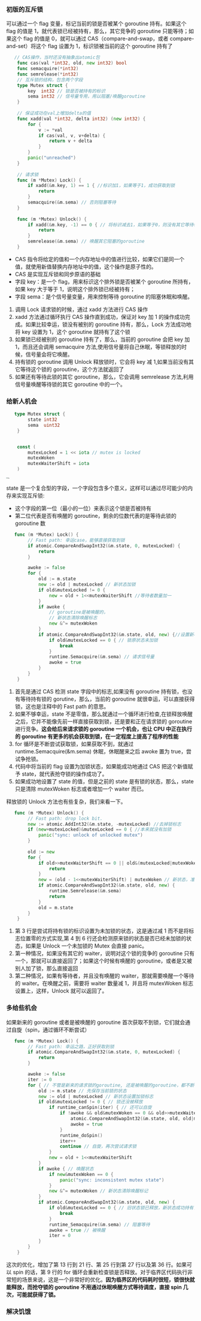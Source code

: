 ### 初版的互斥锁 ###

可以通过一个 flag 变量，标记当前的锁是否被某个 goroutine 持有。如果这个 flag 的值是 1，就代表锁已经被持有，那么，其它竞争的 goroutine 只能等待；如果这个 flag 的值是 0，就可以通过 CAS（compare-and-swap，或者 compare-and-set）将这个 flag 设置为 1，标识锁被当前的这个 goroutine 持有了

```go
   // CAS操作，当时还没有抽象出atomic包
    func cas(val *int32, old, new int32) bool
    func semacquire(*int32)
    func semrelease(*int32)
    // 互斥锁的结构，包含两个字段
    type Mutex struct {
        key  int32 // 锁是否被持有的标识
        sema int32 // 信号量专用，用以阻塞/唤醒goroutine
    }
    
    // 保证成功在val上增加delta的值
    func xadd(val *int32, delta int32) (new int32) {
        for {
            v := *val
            if cas(val, v, v+delta) {
                return v + delta
            }
        }
        panic("unreached")
    }
    
    // 请求锁
    func (m *Mutex) Lock() {
        if xadd(&m.key, 1) == 1 { //标识加1，如果等于1，成功获取到锁
            return
        }
        semacquire(&m.sema) // 否则阻塞等待
    }
    
    func (m *Mutex) Unlock() {
        if xadd(&m.key, -1) == 0 { // 将标识减去1，如果等于0，则没有其它等待者
            return
        }
        semrelease(&m.sema) // 唤醒其它阻塞的goroutine
    }    
```

* CAS 指令将给定的值和一个内存地址中的值进行比较，如果它们是同一个值，就使用新值替换内存地址中的值，这个操作是原子性的。
* CAS 是实现互斥锁和同步原语的基础
* 字段 key：是一个 flag，用来标识这个排外锁是否被某个 goroutine 所持有，如果 key 大于等于 1，说明这个排外锁已经被持有；
* 字段 sema：是个信号量变量，用来控制等待 goroutine 的阻塞休眠和唤醒。

1. 调用 Lock 请求锁的时候，通过 xadd 方法进行 CAS 操作
2. xadd 方法通过循环执行 CAS 操作直到成功，保证对 key 加 1 的操作成功完成。如果比较幸运，锁没有被别的 goroutine 持有，那么，Lock 方法成功地将 key 设置为 1，这个 goroutine 就持有了这个锁
3. 如果锁已经被别的 goroutine 持有了，那么，当前的 goroutine 会把 key 加 1，而且还会调用 semacquire 方法,使用信号量将自己休眠，等锁释放的时候，信号量会将它唤醒。
4. 持有锁的 goroutine 调用 Unlock 释放锁时，它会将 key 减 1,如果当前没有其它等待这个锁的 goroutine，这个方法就返回了
5. 如果还有等待此锁的其它 goroutine，那么，它会调用 semrelease 方法,利用信号量唤醒等待锁的其它 goroutine 中的一个。

### 给新人机会 ###

```go
   type Mutex struct {
        state int32
        sema  uint32
    }


    const (
        mutexLocked = 1 << iota // mutex is locked
        mutexWoken
        mutexWaiterShift = iota
    )
```

<img src="../images/4c4a3dd2310059821f41af7b84925615.jpg" alt="img" style="zoom:20%;" />

state 是一个复合型的字段，一个字段包含多个意义，这样可以通过尽可能少的内存来实现互斥锁:

* 这个字段的第一位（最小的一位）来表示这个锁是否被持有
* 第二位代表是否有唤醒的 goroutine，剩余的位数代表的是等待此锁的 goroutine 数

```go
   func (m *Mutex) Lock() {
        // Fast path: 幸运case，能够直接获取到锁
        if atomic.CompareAndSwapInt32(&m.state, 0, mutexLocked) {
            return
        }

        awoke := false
        for {
            old := m.state
            new := old | mutexLocked // 新状态加锁
            if old&mutexLocked != 0 {
                new = old + 1<<mutexWaiterShift //等待者数量加一
            }
            if awoke {
                // goroutine是被唤醒的，
                // 新状态清除唤醒标志
                new &^= mutexWoken
            }
            if atomic.CompareAndSwapInt32(&m.state, old, new) {//设置新状态
                if old&mutexLocked == 0 { // 锁原状态未加锁
                    break
                }
                runtime.Semacquire(&m.sema) // 请求信号量
                awoke = true
            }
        }
    }
```

1. 首先是通过 CAS 检测 state 字段中的标志,如果没有 goroutine 持有锁，也没有等待持有锁的 gorutine，那么，当前的 goroutine 就很幸运，可以直接获得锁，这也是注释中的 Fast path 的意思。
2. 如果不够幸运，state 不是零值，那么就通过一个循环进行检查,在锁释放唤醒之后，它并不能像先前一样直接获取到锁，还是要和正在请求锁的 goroutine 进行竞争。**这会给后来请求锁的 goroutine 一个机会，也让 CPU 中正在执行的 goroutine 有更多的机会获取到锁，在一定程度上提高了程序的性能**
3. for 循环是不断尝试获取锁，如果获取不到，就通过 runtime.Semacquire(&m.sema) 休眠，休眠醒来之后 awoke 置为 true，尝试争抢锁。
4. 代码中将当前的 flag 设置为加锁状态，如果能成功地通过 CAS 把这个新值赋予 state，就代表抢夺锁的操作成功了。
5. 如果成功地设置了 state 的值，但是之前的 state 是有锁的状态，那么，state 只是清除 mutexWoken 标志或者增加一个 waiter 而已。

释放锁的 Unlock 方法也有些复杂，我们来看一下。

```go
   func (m *Mutex) Unlock() {
        // Fast path: drop lock bit.
        new := atomic.AddInt32(&m.state, -mutexLocked) //去掉锁标志
        if (new+mutexLocked)&mutexLocked == 0 { //本来就没有加锁
            panic("sync: unlock of unlocked mutex")
        }
    
        old := new
        for {
            if old>>mutexWaiterShift == 0 || old&(mutexLocked|mutexWoken) != 0 { // 没有等待者，或者有唤醒的waiter，或者锁原来已加锁
                return
            }
            new = (old - 1<<mutexWaiterShift) | mutexWoken // 新状态，准备唤醒goroutine，并设置唤醒标志
            if atomic.CompareAndSwapInt32(&m.state, old, new) {
                runtime.Semrelease(&m.sema)
                return
            }
            old = m.state
        }
    }
```

1. 第 3 行是尝试将持有锁的标识设置为未加锁的状态，这是通过减 1 而不是将标志位置零的方式实现,第 4 到 6 行还会检测原来锁的状态是否已经未加锁的状态，如果是 Unlock 一个未加锁的 Mutex 会直接 panic。
2. 第一种情况，如果没有其它的 waiter，说明对这个锁的竞争的 goroutine 只有一个，那就可以直接返回了；如果这个时候有唤醒的 goroutine，或者是又被别人加了锁，那么直接返回
3. 第二种情况，如果有等待者，并且没有唤醒的 waiter，那就需要唤醒一个等待的 waiter。在唤醒之前，需要将 waiter 数量减 1，并且将 mutexWoken 标志设置上，这样，Unlock 就可以返回了。

### 多给些机会 ###

如果新来的 goroutine 或者是被唤醒的 goroutine 首次获取不到锁，它们就会通过自旋（spin，通过循环不断尝试）

```go
   func (m *Mutex) Lock() {
        // Fast path: 幸运之路，正好获取到锁
        if atomic.CompareAndSwapInt32(&m.state, 0, mutexLocked) {
            return
        }

        awoke := false
        iter := 0
        for { // 不管是新来的请求锁的goroutine, 还是被唤醒的goroutine，都不断尝试请求锁
            old := m.state // 先保存当前锁的状态
            new := old | mutexLocked // 新状态设置加锁标志
            if old&mutexLocked != 0 { // 锁还没被释放
                if runtime_canSpin(iter) { // 还可以自旋
                    if !awoke && old&mutexWoken == 0 && old>>mutexWaiterShift != 0 &&
                        atomic.CompareAndSwapInt32(&m.state, old, old|mutexWoken) {
                        awoke = true
                    }
                    runtime_doSpin()
                    iter++
                    continue // 自旋，再次尝试请求锁
                }
                new = old + 1<<mutexWaiterShift
            }
            if awoke { // 唤醒状态
                if new&mutexWoken == 0 {
                    panic("sync: inconsistent mutex state")
                }
                new &^= mutexWoken // 新状态清除唤醒标记
            }
            if atomic.CompareAndSwapInt32(&m.state, old, new) {
                if old&mutexLocked == 0 { // 旧状态锁已释放，新状态成功持有了锁，直接返回
                    break
                }
                runtime_Semacquire(&m.sema) // 阻塞等待
                awoke = true // 被唤醒
                iter = 0
            }
        }
    }
```

这次的优化，增加了第 13 行到 21 行、第 25 行到第 27 行以及第 36 行。如果可以 spin 的话，第 9 行的 for 循环会重新检查锁是否释放。对于临界区代码执行非常短的场景来说，这是一个非常好的优化。**因为临界区的代码耗时很短，锁很快就能释放，而抢夺锁的 goroutine 不用通过休眠唤醒方式等待调度，直接 spin 几次，可能就获得了锁。**

### 解决饥饿 ###



